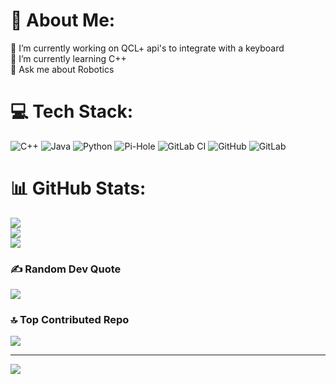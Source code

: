 # 💫 About Me:
🔭 I’m currently working on QCL+ api's to integrate with a keyboard <br>🌱 I’m currently learning C++<br>💬 Ask me about Robotics


# 💻 Tech Stack:
![C++](https://img.shields.io/badge/c++-%2300599C.svg?style=for-the-badge&logo=c%2B%2B&logoColor=white) ![Java](https://img.shields.io/badge/java-%23ED8B00.svg?style=for-the-badge&logo=openjdk&logoColor=white) ![Python](https://img.shields.io/badge/python-3670A0?style=for-the-badge&logo=python&logoColor=ffdd54) ![Pi-Hole](https://img.shields.io/badge/pihole-%2396060C.svg?style=for-the-badge&logo=pi-hole&logoColor=white) ![GitLab CI](https://img.shields.io/badge/gitlab%20CI-%23181717.svg?style=for-the-badge&logo=gitlab&logoColor=white) ![GitHub](https://img.shields.io/badge/github-%23121011.svg?style=for-the-badge&logo=github&logoColor=white) ![GitLab](https://img.shields.io/badge/gitlab-%23181717.svg?style=for-the-badge&logo=gitlab&logoColor=white) 
# 📊 GitHub Stats:
![](https://github-readme-stats.vercel.app/api?username=agame7k&theme=dark&hide_border=false&include_all_commits=true&count_private=true)<br/>
![](https://github-readme-streak-stats.herokuapp.com/?user=agame7k&theme=dark&hide_border=false)<br/>
![](https://github-readme-stats.vercel.app/api/top-langs/?username=agame7k&theme=dark&hide_border=false&include_all_commits=true&count_private=true&layout=compact)

### ✍️ Random Dev Quote
![](https://quotes-github-readme.vercel.app/api?type=horizontal&theme=radical)

### 🔝 Top Contributed Repo
![](https://github-contributor-stats.vercel.app/api?username=agame7k&limit=5&theme=dark&combine_all_yearly_contributions=true)

---
[![](https://visitcount.itsvg.in/api?id=agame7k&icon=0&color=2)](https://visitcount.itsvg.in)

<!-- Proudly created with GPRM ( https://gprm.itsvg.in ) -->
